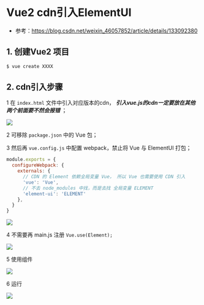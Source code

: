 

# Vue2 cdn引入ElementUI

* 参考：https://blog.csdn.net/weixin_46057852/article/details/133092380



## 1. 创建Vue2 项目

```sh
$ vue create XXXX
```



## 2. cdn引入步骤

1 在 `index.html` 文件中引入对应版本的cdn， ***引入vue.js的cdn一定要放在其他两个前面要不然会报错*** ；

![](/AllFiles/Vue/06-工程化实践/Vue2-CDN引入/images/001.png)



2 可移除 `package.json` 中的 Vue 包；



3 然后再 `vue.config.js` 中配置 webpack，禁止将 Vue 与 ElementUI 打包；

```js
module.exports = { 
  configureWebpack: {
    externals: {
      // CDN 的 Element 依赖全局变量 Vue， 所以 Vue 也需要使用 CDN 引入
      'vue': 'Vue',
      // 不去 node_modules 中找，而是去找 全局变量 ELEMENT
      'element-ui': 'ELEMENT'
    },
  }
}

```

![](/AllFiles/Vue/06-工程化实践/Vue2-CDN引入/images/002.png)



4 不需要再 main.js 注册 `Vue.use(Element);`

![](/AllFiles/Vue/06-工程化实践/Vue2-CDN引入/images/003.png)



5 使用组件

![](/AllFiles/Vue/06-工程化实践/Vue2-CDN引入/images/004.png)



6 运行

![](/AllFiles/Vue/06-工程化实践/Vue2-CDN引入/images/005.png)